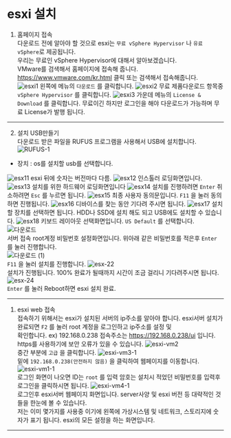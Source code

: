 # esxi 설치
1. 홈페이지 접속 <br>
다운로드 전에 알아야 할 것으로 esxi는 `무료 vSphere Hypervisor` 나 `유료 vSphere`로 제공됩니다. <br>
우리는 무료인 vSphere Hypervisor에 대해서 알아보겠습니다. <br>
VMware를 검색해서 홈페이지에 접속해 줍니다. https://www.vmware.com/kr.html 클릭 또는 검색해서 접속해줍니다. <br>
![esxi1](https://user-images.githubusercontent.com/63625609/80326477-e2729c80-8873-11ea-824b-cfb90c358414.png)
왼쪽에 메뉴의 `다운로드` 를 클릭합니다.
![esxi2](https://user-images.githubusercontent.com/63625609/80326523-06ce7900-8874-11ea-9c25-9e5d4556c2bd.png)
무료 제품다운로드 항목중 `vSphere Hypervisor` 를 클릭합니다.
![esxi3](https://user-images.githubusercontent.com/63625609/80326579-3e3d2580-8874-11ea-8d72-0d349700161c.png)
가운데 메뉴의 `License & Download` 를 클릭합니다. 무료이긴 하지만 로그인을 해야 다운로드가 가능하며 무료 License가 발행 됩니다.

-----
2. 설치 USB만들기 <br>
다운로드 받은 파일을 RUFUS 프로그램을 사용해서 USB에 설치합니다.
![RUFUS-1](https://user-images.githubusercontent.com/63625609/80326713-a25fe980-8874-11ea-900b-44c7e3ed1a21.png)
* 장치 : os를 설치할 usb를 선택합니다. <br>

![esx11](https://user-images.githubusercontent.com/63625609/80325068-b0ab0700-886e-11ea-84fc-77492fdb7cbe.png)
esxi 뒤에 숫자는 버전마다 다름. 
![esx12](https://user-images.githubusercontent.com/63625609/80325149-efd95800-886e-11ea-90f4-0a3c9f8e4639.png)
인스톨러 로딩화면입니다. 
![esx13](https://user-images.githubusercontent.com/63625609/80325200-29aa5e80-886f-11ea-8936-5a2cd4c42cf4.png)
설치를 위한 하드웨어 로딩화면입니다
![esx14](https://user-images.githubusercontent.com/63625609/80325262-59596680-886f-11ea-8eb4-52067e1eab2a.png)
설치를 진행하려면 `Enter` 취소하려면 `Esc` 를 누르면 됩니다.
![esx15](https://user-images.githubusercontent.com/63625609/80325302-8c9bf580-886f-11ea-940c-7d51f38acb26.png)
최종 사용자 동의문입니다. `F11` 을 눌러 동의하면 진행됩니다.
![esx16](https://user-images.githubusercontent.com/63625609/80325344-c40aa200-886f-11ea-9d88-32712f8e0b89.png)
디바이스를 찾는 동안 기다려 주시면 됩니다.
![esx17](https://user-images.githubusercontent.com/63625609/80325383-e8667e80-886f-11ea-97c3-542d30e9a17e.png)
설치할 장치를 선택하면 됩니다. HDD나 SSD에 설치 해도 되고 USB에도 설치할 수 있습니다.
![esx18](https://user-images.githubusercontent.com/63625609/80325453-2499df00-8870-11ea-916d-396fa65041dc.png)
키보드 레이아웃 선택화면입니다. `US Default` 를 선택합니다.
![다운로드](https://user-images.githubusercontent.com/63625609/80325537-8e19ed80-8870-11ea-9b9a-ba804af22274.png) <br>
서버 접속 root계정 비밀번호 설정화면입니다. 위아래 같은 비밀번호를 적은후 `Enter` 를 눌러 진행합니다. <br>
![다운로드 (1)](https://user-images.githubusercontent.com/63625609/80325605-d20cf280-8870-11ea-82b0-34218a4e899c.png) <br>
`F11` 을 눌러 설치를 진행합니다.
![esx-22](https://user-images.githubusercontent.com/63625609/80325654-fcf74680-8870-11ea-8eea-24f4d772dde3.png) <br>
설치가 진행됩니다. 100% 완료가 될때까지 시간이 조금 걸리니 기다려주시면 됩니다.
![esx-24](https://user-images.githubusercontent.com/63625609/80325687-2021f600-8871-11ea-831b-0296c94bdeef.png) <br>
`Enter` 를 눌러 Reboot하면 esxi 설치 완료. <br>

-------
1. esxi web 접속 <br>
접속하기 위해서는 esxi가 설치된 서버의 ip주소를 알아야 합니다. esxi서버 설치가 완료되면 `F2` 를 눌러 root 계정을 로그인하고 ip주소를 설정 및 <br>
확인합니다. ex) 192.168.0.238 접속주소는 https://192.168.0.238/ui 입니다. https를 사용하기에 보안 오류가 있을 수 있습니다.
![esxi-vm2](https://user-images.githubusercontent.com/63625609/80325927-1e0c6700-8872-11ea-8d71-652cbbad6483.png) <br>
중간 부분에 `고급` 을 클릭합니다.
![esxi-vm3-1](https://user-images.githubusercontent.com/63625609/80325970-4005e980-8872-11ea-8252-a162ddba982a.png) <br>
밑에 `192.168.0.238(안전하지 않음)` 을 클릭하여 웹페이지를 이동합니다.
![esxi-vm1-1](https://user-images.githubusercontent.com/63625609/80326034-780d2c80-8872-11ea-9dc1-94378c0c0c98.png) <br>
로그인 화면이 나오면 ID는 `root` 를 입력 암호는 설치시 적었던 비밀번호를 입력후 로그인을 클릭하시면 됩니다.
![esxi-vm4-1](https://user-images.githubusercontent.com/63625609/80326128-b86caa80-8872-11ea-941a-fcf4bcc0295d.png) <br>
로그인후 esxi서버 웹페이지 화면입니다. server사양 및 esxi 버전 등 대략적인 것들을 한눈에 볼 수 있습니다. <br>
저는 이미 몇가지를 사용중 이기에 왼쪽에 가상시스템 및 네트워크, 스토리지에 숫자가 표기 됩니다. esxi의 모든 설정을 하는 화면입니다.

-----
